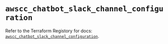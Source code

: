 # `awscc_chatbot_slack_channel_configuration`

Refer to the Terraform Registory for docs: [`awscc_chatbot_slack_channel_configuration`](https://registry.terraform.io/providers/hashicorp/awscc/0.70.0/docs/resources/chatbot_slack_channel_configuration).
